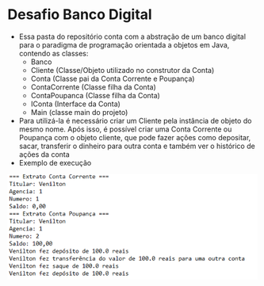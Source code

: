 # Desafio Banco Digital

- Essa pasta do repositório conta com a abstração de um banco digital para o paradigma de programação orientada a objetos em Java, contendo as classes:
  - Banco
  - Cliente (Classe/Objeto utilizado no construtor da Conta)
  - Conta (Classe pai da Conta Corrente e Poupança)
  - ContaCorrente (Classe filha da Conta)
  - ContaPoupanca (Classe filha da Conta)
  - IConta (Interface da Conta)
  - Main (classe main do projeto)
- Para utilizá-la é necessário criar um Cliente pela instância de objeto do mesmo nome. Após isso, é possível criar uma Conta Corrente ou Poupança com o objeto cliente, que pode fazer ações como depositar, sacar, transferir o dinheiro para outra conta e também ver o histórico de ações da conta
- Exemplo de execução

![Output](image.png)
